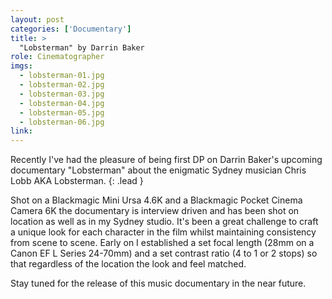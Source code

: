 ```yaml
---
layout: post
categories: ['Documentary']
title: >
  "Lobsterman" by Darrin Baker
role: Cinematographer
imgs: 
  - lobsterman-01.jpg
  - lobsterman-02.jpg
  - lobsterman-03.jpg
  - lobsterman-04.jpg
  - lobsterman-05.jpg
  - lobsterman-06.jpg
link: 
---
```


Recently I've had the pleasure of being first DP on Darrin Baker's upcoming documentary "Lobsterman" about the enigmatic Sydney musician Chris Lobb AKA Lobsterman.
{: .lead }

Shot on a Blackmagic Mini Ursa 4.6K and a Blackmagic Pocket Cinema Camera 6K the documentary is interview driven and has been shot on location as well as in my Sydney studio. It's been a great challenge to craft a unique look for each character in the film whilst maintaining consistency from scene to scene. Early on I established a set focal length (28mm on a Canon EF L Series 24-70mm) and a set contrast ratio (4 to 1 or 2 stops) so that regardless of the location the look and feel matched.

Stay tuned for the release of this music documentary in the near future.
